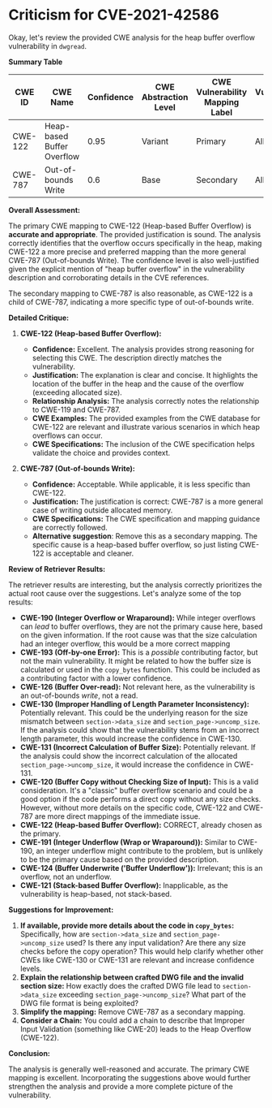 # Criticism for CVE-2021-42586

Okay, let's review the provided CWE analysis for the heap buffer overflow vulnerability in `dwgread`.

**Summary Table**

| CWE ID | CWE Name | Confidence | CWE Abstraction Level | CWE Vulnerability Mapping Label | CWE-Vulnerability Mapping Notes |
|---|---|---|---|---|---|
| CWE-122 | Heap-based Buffer Overflow | 0.95 | Variant | Primary | Allowed |
| CWE-787 | Out-of-bounds Write | 0.6 | Base | Secondary | Allowed |

**Overall Assessment:**

The primary CWE mapping to CWE-122 (Heap-based Buffer Overflow) is **accurate and appropriate**. The provided justification is sound. The analysis correctly identifies that the overflow occurs specifically in the heap, making CWE-122 a more precise and preferred mapping than the more general CWE-787 (Out-of-bounds Write). The confidence level is also well-justified given the explicit mention of "heap buffer overflow" in the vulnerability description and corroborating details in the CVE references.

The secondary mapping to CWE-787 is also reasonable, as CWE-122 is a child of CWE-787, indicating a more specific type of out-of-bounds write.

**Detailed Critique:**

1.  **CWE-122 (Heap-based Buffer Overflow):**

    *   **Confidence:** Excellent. The analysis provides strong reasoning for selecting this CWE. The description directly matches the vulnerability.
    *   **Justification:** The explanation is clear and concise. It highlights the location of the buffer in the heap and the cause of the overflow (exceeding allocated size).
    *   **Relationship Analysis:** The analysis correctly notes the relationship to CWE-119 and CWE-787.
    *   **CWE Examples:** The provided examples from the CWE database for CWE-122 are relevant and illustrate various scenarios in which heap overflows can occur.
    *   **CWE Specifications:** The inclusion of the CWE specification helps validate the choice and provides context.

2.  **CWE-787 (Out-of-bounds Write):**

    *   **Confidence:** Acceptable. While applicable, it is less specific than CWE-122.
    *   **Justification:** The justification is correct: CWE-787 is a more general case of writing outside allocated memory.
    *   **CWE Specifications:** The CWE specification and mapping guidance are correctly followed.
    *   **Alternative suggestion**: Remove this as a secondary mapping. The specific cause is a heap-based buffer overflow, so just listing CWE-122 is acceptable and cleaner.

**Review of Retriever Results:**

The retriever results are interesting, but the analysis correctly prioritizes the actual root cause over the suggestions. Let's analyze some of the top results:

*   **CWE-190 (Integer Overflow or Wraparound):** While integer overflows can *lead* to buffer overflows, they are not the primary cause here, based on the given information. If the root cause was that the size calculation had an integer overflow, this would be a more correct mapping
*   **CWE-193 (Off-by-one Error):** This is a *possible* contributing factor, but not the main vulnerability. It might be related to how the buffer size is calculated or used in the `copy_bytes` function. This could be included as a contributing factor with a lower confidence.
*   **CWE-126 (Buffer Over-read):** Not relevant here, as the vulnerability is an out-of-bounds *write*, not a read.
*   **CWE-130 (Improper Handling of Length Parameter Inconsistency):** Potentially relevant. This could be the underlying reason for the size mismatch between `section->data_size` and `section_page->uncomp_size`. If the analysis could show that the vulnerability stems from an incorrect length parameter, this would increase the confidence in CWE-130.
*   **CWE-131 (Incorrect Calculation of Buffer Size):** Potentially relevant.  If the analysis could show the incorrect calculation of the allocated `section_page->uncomp_size`, it would increase the confidence in CWE-131.
*   **CWE-120 (Buffer Copy without Checking Size of Input):** This is a valid consideration. It's a "classic" buffer overflow scenario and could be a good option if the code performs a direct copy without any size checks. However, without more details on the specific code, CWE-122 and CWE-787 are more direct mappings of the immediate issue.
*   **CWE-122 (Heap-based Buffer Overflow):** CORRECT, already chosen as the primary.
*   **CWE-191 (Integer Underflow (Wrap or Wraparound)):** Similar to CWE-190, an integer underflow might contribute to the problem, but is unlikely to be the primary cause based on the provided description.
*   **CWE-124 (Buffer Underwrite ('Buffer Underflow')):** Irrelevant; this is an overflow, not an underflow.
*   **CWE-121 (Stack-based Buffer Overflow):** Inapplicable, as the vulnerability is heap-based, not stack-based.

**Suggestions for Improvement:**

1.  **If available, provide more details about the code in `copy_bytes`:** Specifically, how are `section->data_size` and `section_page->uncomp_size` used? Is there any input validation? Are there any size checks before the copy operation? This would help clarify whether other CWEs like CWE-130 or CWE-131 are relevant and increase confidence levels.
2.  **Explain the relationship between crafted DWG file and the invalid section size:** How exactly does the crafted DWG file lead to `section->data_size` exceeding `section_page->uncomp_size`? What part of the DWG file format is being exploited?
3.  **Simplify the mapping:** Remove CWE-787 as a secondary mapping.
4.  **Consider a Chain:** You could add a chain to describe that Improper Input Validation (something like CWE-20) leads to the Heap Overflow (CWE-122).

**Conclusion:**

The analysis is generally well-reasoned and accurate. The primary CWE mapping is excellent. Incorporating the suggestions above would further strengthen the analysis and provide a more complete picture of the vulnerability.